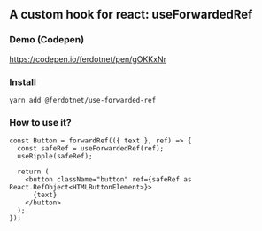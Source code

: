 ## A custom hook for react: useForwardedRef

### Demo (Codepen)

https://codepen.io/ferdotnet/pen/gOKKxNr

### Install

```yarn add @ferdotnet/use-forwarded-ref```

### How to use it?

```
const Button = forwardRef(({ text }, ref) => {
  const safeRef = useForwardedRef(ref);
  useRipple(safeRef);
  
  return (
    <button className="button" ref={safeRef as React.RefObject<HTMLButtonElement>}>
      {text}
    </button>
  );
});
```

